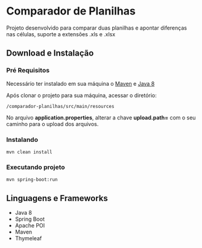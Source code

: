 # Comparador de Planilhas

Projeto desenvolvido para comparar duas planilhas e apontar diferenças nas células, suporte a extensões .xls e .xlsx

## Download e Instalação

### Pré Requisitos

Necessário ter instalado em sua máquina o [Maven](https://maven.apache.org/download.cgi) e [Java 8](http://www.oracle.com/technetwork/pt/java/javase/downloads/jre8-downloads-2133155.html)

Após clonar o projeto para sua máquina, acessar o diretório:
```
/comparador-planilhas/src/main/resources
```
No arquivo **application.properties**, alterar a chave **upload.path=** com o seu caminho para o upload dos arquivos.

### Instalando
```
mvn clean install
```

### Executando projeto
```
mvn spring-boot:run
```

## Linguagens e Frameworks

* Java 8
* Spring Boot
* Apache POI
* Maven
* Thymeleaf